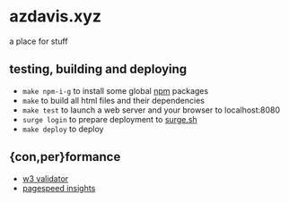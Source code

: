 # azdavis.xyz

a place for stuff

## testing, building and deploying

- `make npm-i-g` to install some global [npm][npm] packages
- `make` to build all html files and their dependencies
- `make test` to launch a web server and your browser to localhost:8080
- `surge login` to prepare deployment to [surge.sh][sur]
- `make deploy` to deploy

## {con,per}formance

- [w3 validator][w3v]
- [pagespeed insights][pag]

[npm]: https://www.npmjs.com
[sur]: http://surge.sh
[w3v]: https://validator.w3.org/nu/?showsource=yes&showoutline=yes&showimagereport=yes&doc=http%3A%2F%2Fazdavis.xyz%2F
[pag]: https://developers.google.com/speed/pagespeed/insights/?url=azdavis.xyz
